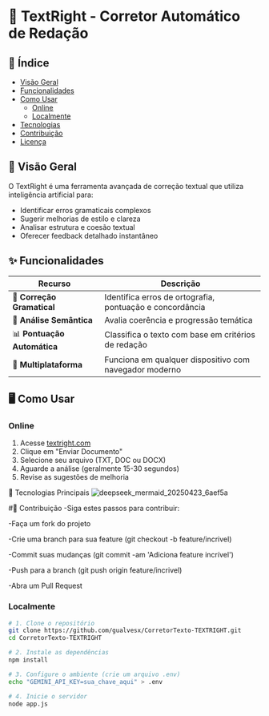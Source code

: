# 🚀 TextRight - Corretor Automático de Redação

## 📌 Índice
- [Visão Geral](#-visão-geral)
- [Funcionalidades](#-funcionalidades)
- [Como Usar](#-como-usar)
  - [Online](#online)
  - [Localmente](#localmente)
- [Tecnologias](#-tecnologias)
- [Contribuição](#-contribuição)
- [Licença](#-licença)

## 🌟 Visão Geral
O TextRight é uma ferramenta avançada de correção textual que utiliza inteligência artificial para:

- Identificar erros gramaticais complexos
- Sugerir melhorias de estilo e clareza
- Analisar estrutura e coesão textual
- Oferecer feedback detalhado instantâneo

## ✨ Funcionalidades
| Recurso | Descrição |
|---------|-----------|
| 📝 **Correção Gramatical** | Identifica erros de ortografia, pontuação e concordância |
| 🧠 **Análise Semântica** | Avalia coerência e progressão temática |
| 📊 **Pontuação Automática** | Classifica o texto com base em critérios de redação |
| 🔄 **Multiplataforma** | Funciona em qualquer dispositivo com navegador moderno |

## 🖥️ Como Usar

### Online
1. Acesse [textright.com](https://textright.com)
2. Clique em "Enviar Documento"
3. Selecione seu arquivo (TXT, DOC ou DOCX)
4. Aguarde a análise (geralmente 15-30 segundos)
5. Revise as sugestões de melhoria
   
🔧 Tecnologias Principais
![deepseek_mermaid_20250423_6aef5a](https://github.com/user-attachments/assets/7506c11a-e0e3-400e-b5fb-294c9ef69858)



#🤝 Contribuição
-Siga estes passos para contribuir:

-Faça um fork do projeto

-Crie uma branch para sua feature (git checkout -b feature/incrivel)

-Commit suas mudanças (git commit -am 'Adiciona feature incrível')

-Push para a branch (git push origin feature/incrivel)

-Abra um Pull Request
### Localmente
```bash
# 1. Clone o repositório
git clone https://github.com/gualvesx/CorretorTexto-TEXTRIGHT.git
cd CorretorTexto-TEXTRIGHT

# 2. Instale as dependências
npm install

# 3. Configure o ambiente (crie um arquivo .env)
echo "GEMINI_API_KEY=sua_chave_aqui" > .env

# 4. Inicie o servidor
node app.js

